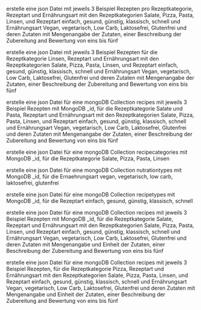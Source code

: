 erstelle eine json Datei mit jeweils 3 Beispiel Rezepten pro Rezeptkategorie, Rezeptart und Ernährungsart mit den Rezeptkategorien Salate, Pizza, Pasta, Linsen, und Rezeptart einfach, gesund, günstig, klassisch, schnell und Ernährungsart Vegan, vegetarisch, Low Carb, Laktosefrei, Glutenfrei und deren Zutaten mit Mengenangabe der Zutaten, einer Beschreibung der Zubereitung and Bewertung von eins bis fünf

erstelle eine json Datei mit jeweils 3 Beispiel Rezepten für die Rezeptkategorie Linsen, Rezeptart und Ernährungsart mit den Rezeptkategorien Salate, Pizza, Pasta, Linsen, und Rezeptart einfach, gesund, günstig, klassisch, schnell und Ernährungsart Vegan, vegetarisch, Low Carb, Laktosefrei, Glutenfrei und deren Zutaten mit Mengenangabe der Zutaten, einer Beschreibung der Zubereitung and Bewertung von eins bis fünf

erstelle eine json Datei für eine mongoDB Collection recipes mit jeweils 3 Beispiel Rezepten mit MongoDB \_id, für die Rezeptkategorie Salate und Pasta, Rezeptart und Ernährungsart mit den Rezeptkategorien Salate, Pizza, Pasta, Linsen, und Rezeptart einfach, gesund, günstig, klassisch, schnell und Ernährungsart Vegan, vegetarisch, Low Carb, Laktosefrei, Glutenfrei und deren Zutaten mit Mengenangabe der Zutaten, einer Beschreibung der Zubereitung and Bewertung von eins bis fünf

erstelle eine json Datei für eine mongoDB Collection recipecategories mit MongoDB \_id, für die Rezeptkategorie Salate, Pizza, Pasta, Linsen

erstelle eine json Datei für eine mongoDB Collection nutrationtypes mit MongoDB \_id, für die Ernaehrungsart vegan, vegetarisch, low carb, laktosefrei, glutenfrei

erstelle eine json Datei für eine mongoDB Collection recipetypes mit MongoDB \_id, für die Rezeptart einfach, gesund, günstig, klassisch, schnell

erstelle eine json Datei für eine mongoDB Collection recipes mit jeweils 3 Beispiel Rezepten mit MongoDB \_id, für die Rezeptkategorie Salate, Rezeptart und Ernährungsart mit den Rezeptkategorien Salate, Pizza, Pasta, Linsen, und Rezeptart einfach, gesund, günstig, klassisch, schnell und Ernährungsart Vegan, vegetarisch, Low Carb, Laktosefrei, Glutenfrei und deren Zutaten mit Mengenangabe und Einheit der Zutaten, einer Beschreibung der Zubereitung and Bewertung von eins bis fünf

erstelle eine json Datei für eine mongoDB Collection recipes mit jeweils 3 Beispiel Rezepten, für die Rezeptkategorie Pizza, Rezeptart und Ernährungsart mit den Rezeptkategorien Salate, Pizza, Pasta, Linsen, und Rezeptart einfach, gesund, günstig, klassisch, schnell und Ernährungsart Vegan, vegetarisch, Low Carb, Laktosefrei, Glutenfrei und deren Zutaten mit Mengenangabe und Einheit der Zutaten, einer Beschreibung der Zubereitung and Bewertung von eins bis fünf
